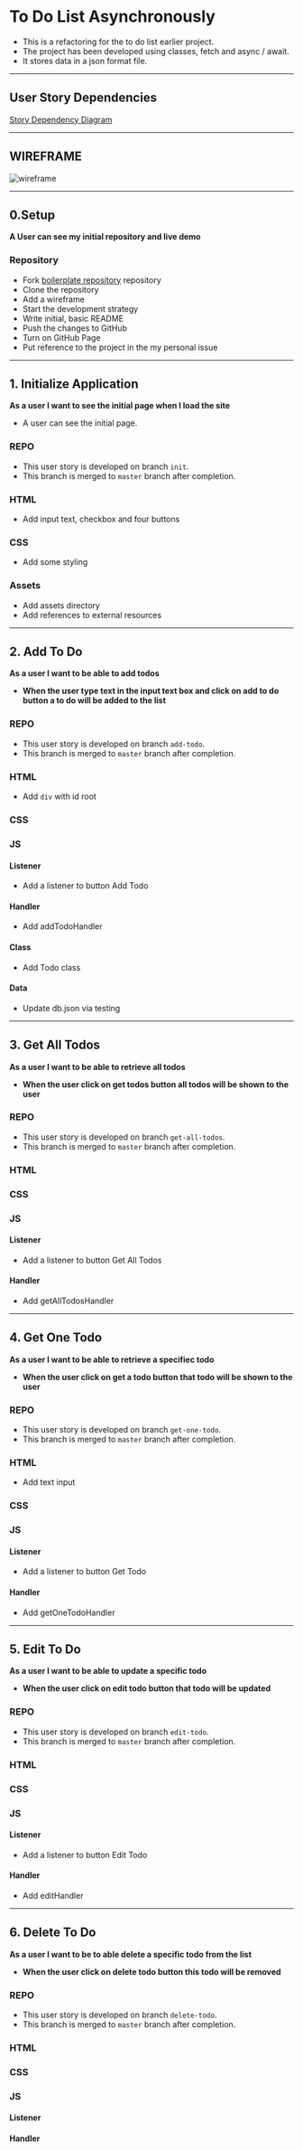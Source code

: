 # To Do List Asynchronously

- This is a refactoring for the to do list earlier project.
- The project has been developed using classes, fetch and async / await.
- It stores data in a json format file.

---

## User Story Dependencies

[Story Dependency Diagram](https://excalidraw.com/)

---

## WIREFRAME

![wireframe](../public/assets/images/todo-list.png)

---

## 0.Setup

**A User can see my initial repository and live demo**

### Repository

- Fork [boilerplate repository](https://github.com/HackYourFutureBelgium/restful-pjs) repository
- Clone the repository
- Add a wireframe
- Start the development strategy
- Write initial, basic README
- Push the changes to GitHub
- Turn on GitHub Page
- Put reference to the project in the my personal issue

---

## 1. Initialize Application

__As a user I want to see the initial page when I load the site__

- A user can see the initial page.

### REPO

- This user story is developed on branch `init`.
- This branch is merged to `master` branch after completion.

### HTML

- Add input text, checkbox and four buttons

### CSS

- Add some styling

### Assets

- Add assets directory
- Add references to external resources

---

## 2. Add To Do

__As a user I want to be able to add todos__

- __When the user type text in the input text box and click on add to do button a to do will be added to the list__

### REPO

- This user story is developed on branch `add-todo`.
- This branch is merged to `master` branch after completion.

### HTML

- Add `div` with id root

### CSS

### JS

#### Listener

- Add a listener to button Add Todo

#### Handler

- Add addTodoHandler

#### Class

- Add Todo class

#### Data

- Update db.json via testing

---

## 3. Get All Todos

__As a user I want to be able to retrieve all todos__

- __When the user click on get todos button all todos will be shown to the user__

### REPO

- This user story is developed on branch `get-all-todos`.
- This branch is merged to `master` branch after completion.

### HTML

### CSS

### JS

#### Listener

- Add a listener to button Get All Todos

#### Handler

- Add getAllTodosHandler

---

## 4. Get One Todo

__As a user I want to be able to retrieve a specifiec todo__

- __When the user click on get a todo button that todo will be shown to the user__

### REPO

- This user story is developed on branch `get-one-todo`.
- This branch is merged to `master` branch after completion.

### HTML

- Add text input

### CSS

### JS

#### Listener

- Add a listener to button Get Todo

#### Handler

- Add getOneTodoHandler

---

## 5. Edit To Do

__As a user I want to be able to update a specific todo__

- __When the user click on edit todo button that todo will be updated__

### REPO

- This user story is developed on branch `edit-todo`.
- This branch is merged to `master` branch after completion.

### HTML

### CSS

### JS

#### Listener

- Add a listener to button Edit Todo

#### Handler

- Add editHandler

---

## 6. Delete To Do

__As a user I want to be to able delete a specific todo from the list__

- __When the user click on delete todo button this todo will be removed__

### REPO

- This user story is developed on branch `delete-todo`.
- This branch is merged to `master` branch after completion.

### HTML

### CSS

### JS

#### Listener

#### Handler

